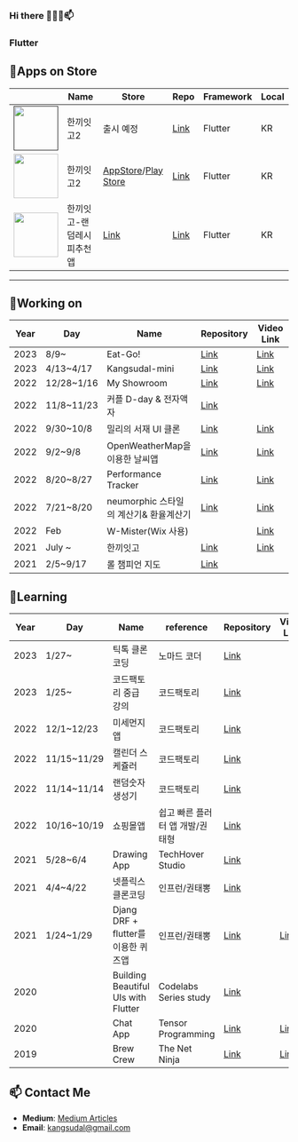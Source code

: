 ### Hi there 👋🌱🔭📫

### Flutter
## 🛒Apps on Store

|    | Name | Store  | Repo | Framework  | Local |
| ------------- | ------------- | ------------- | ------------- | ------------- | ------------- |
| [<img src="https://github.com/user-attachments/assets/1c1619e5-00bc-47b1-91a7-7b75e6042cfa" width="80" height="80"/>]() | 한끼잇고2 | 출시 예정 | [Link](https://github.com/kangsudal/Eat-Go) | Flutter  | KR |
| [<img src="https://github.com/user-attachments/assets/99711817-d4d2-42fd-932a-25fa96945fa2" width="80" height="80"/>](https://apps.apple.com/kr/app/%ED%95%9C%EB%81%BC%EC%9E%87%EA%B3%A02/id6473613631) | 한끼잇고2 | [AppStore](https://apps.apple.com/kr/app/%ED%95%9C%EB%81%BC%EC%9E%87%EA%B3%A02/id6473613631)/[Play Store](https://play.google.com/store/apps/details?id=com.kangsudal.whateatgo2&hl=ko) | [Link](https://github.com/kangsudal/whateatgo2) | Flutter  | KR |
| [<img src="https://user-images.githubusercontent.com/32862869/203456482-55635bf5-43d6-4d7b-b22e-3f35bbb0d46c.png" width="80" height="80"/>](https://play.google.com/store/apps/details?id=com.kangsudal.whateatgo)  | 한끼잇고-랜덤레시피추천앱  | [Link](https://play.google.com/store/apps/details?id=com.kangsudal.whateatgo)  |  [Link](https://github.com/kangsudal/whats_for_dinner) | Flutter  | KR  |

---





## 🔭Working on

| Year  | Day | Name  | Repository | Video Link  |
| ------------- | ------------- | ------------- | ------------- | ------------- |
| 2023  | 8/9~  | Eat-Go!  | [Link](https://github.com/kangsudal/Eat-Go)  | [Link](https://www.youtube.com/shorts/J6zWyVfZNvc) |
| 2023  | 4/13~4/17  | Kangsudal-mini  | [Link](https://github.com/kangsudal/kangsudal-mini)  | [Link](https://kangsudal-mini.firebaseapp.com/)  |
| 2022  | 12/28~1/16  | My Showroom  | [Link](https://github.com/kangsudal/my_showroom)  | [Link](https://kangsudal.github.io)  |
| 2022  | 11/8~11/23  | 커플 D-day & 전자액자  | [Link](https://github.com/kangsudal/u_and_i)  |   |
| 2022  | 9/30~10/8  | 밀리의 서재 UI 클론  | [Link](https://github.com/kangsudal/millie)  | [Link](https://kangsudal.tistory.com/entry/%EB%B0%80%EB%A6%AC%EC%9D%98-%EC%84%9C%EC%9E%AC-UI-%ED%81%B4%EB%A1%A0)  |
| 2022  | 9/2~9/8  | OpenWeatherMap을 이용한 날씨앱 | [Link](https://github.com/kangsudal/my_openweather_map) | [Link](https://kangsudal.tistory.com/entry/%EB%82%A0%EC%94%A8%EC%95%B1) |
| 2022  | 8/20~8/27 | Performance Tracker | [Link](https://github.com/kangsudal/performance_tracker)|[Link](https://kangsudal.tistory.com/entry/Performance-Tracker) | 
| 2022  | 7/21~8/20  | neumorphic 스타일의 계산기& 환율계산기 | [Link](https://github.com/kangsudal/calculator_neumorphic) | [Link](https://kangsudal.tistory.com/entry/%EA%B3%84%EC%82%B0%EA%B8%B0%ED%99%98%EC%9C%A8%EA%B3%84%EC%82%B0%EA%B8%B0)|
| 2022  | Feb  | W-Mister(Wix 사용)  |  | [Link](https://www.w-meister.com/)  |
| 2021  | July ~  | 한끼잇고 | [Link](https://kangsudal.tistory.com/entry/%ED%95%9C%EB%81%BC%EC%9E%87%EA%B3%A0) | [Link](https://medium.com/@kangsudal/%EA%B3%84%EC%86%8D-%EB%B2%84%EB%A0%A4%EC%A0%B8%EC%95%BC%ED%95%A0%EA%B9%8C-d0c9cf1e7639) |
| 2021  | 2/5~9/17 | 롤 챔피언 지도 |[Link](https://github.com/kangsudal/lol-dart)||


## 🌱Learning
| Year  | Day |Name | reference |	Repository | Video Link
| ------------- | ------------- | ------------- | ------------- | ------------- | ------------- |
| 2023  | 1/27~  | 틱톡 클론코딩  | 노마드 코더  | [Link](https://github.com/kangsudal/tiktok_clone) | |
| 2023  | 1/25~  | 코드팩토리 중급 강의  | 코드팩토리  | [Link](https://github.com/kangsudal/actual) | |
|2022|	12/1~12/23|	미세먼지 앱|	코드팩토리|	[Link](https://github.com/kangsudal/dusty)||
|2022|	11/15~11/29|	캘린더 스케쥴러|	코드팩토리|	[Link](https://github.com/kangsudal/calendar_scheduler)||
|2022|	11/14~11/14|	랜덤숫자 생성기|	코드팩토리|	[Link](https://github.com/kangsudal/random_number_generator)|	|
|2022|	10/16~10/19|	쇼핑몰앱|	쉽고 빠른 플러터 앱 개발/권태형|	[Link](https://github.com/kangsudal/flutter_shopping_mall)|	|
|2021|	5/28~6/4|	Drawing App|	TechHover Studio|	[Link](https://github.com/kangsudal/custom_paint)|	|
|2021|	4/4~4/22|	넷플릭스 클론코딩|	인프런/권태뽕|	[Link](https://github.com/kangsudal/kkungflix)|	|
|2021|	1/24~1/29|	Djang DRF + flutter를 이용한 퀴즈앱|	인프런/권태뽕|	[Link](https://github.com/kangsudal/flutter_mobileapp_quiz_test)|	[Link](https://github.com/kangsudal/drf_quiz_test)|
|2020|		|Building Beautiful UIs with Flutter|	Codelabs Series study|	[Link](https://github.com/kangsudal/Adding-Google-Maps)|	|
|2020|		|Chat App|	Tensor Programming|	[Link](https://github.com/kangsudal/chat_app)|	[Link](https://www.youtube.com/watch?v=1bNME5FWWXk)|
|2019|		|Brew Crew|	The Net Ninja|	[Link](https://github.com/kangsudal/brew-crew)|	[Link](https://www.youtube.com/watch?v=Wa0rdbb53I8&list=PL4cUxeGkcC9j--TKIdkb3ISfRbJeJYQwC&index=2)|

## 📫 Contact Me
- **Medium**: [Medium Articles](https://medium.com/@kangsudal)
- **Email**: [kangsudal@gmail.com](kangsudal@gmail.com)
